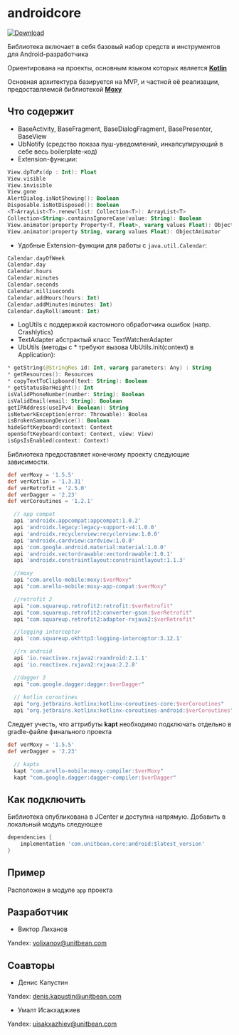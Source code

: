 # androidcore

[ ![Download](https://api.bintray.com/packages/unitbean/AndroidCore/com.unitbean.core/images/download.svg) ](https://bintray.com/unitbean/AndroidCore/com.unitbean.core/_latestVersion)

Библиотека включает в себя базовый набор средств и инструментов для Android-разработчика

Ориентирована на проекты, основным языком которых является [**Kotlin**](https://github.com/JetBrains/kotlin)

Основная архитектура базируется на MVP, и частной её реализации, предоставляемой библиотекой [**Moxy**](https://github.com/Arello-Mobile/Moxy)

## Что содержит

- BaseActivity, BaseFragment, BaseDialogFragment, BasePresenter, BaseView
- UbNotify (средство показа пуш-уведомлений, инкапсулирующий в себе весь boilerplate-код)
- Extension-функции: 
```kotlin
View.dpToPx(dp : Int): Float
View.visible
View.invisible
View.gone
AlertDialog.isNotShowing(): Boolean
Disposable.isNotDisposed(): Boolean
<T>ArrayList<T>.renew(list: Collection<T>): ArrayList<T>
Collection<String>.containsIgnoreCase(value: String): Boolean
View.animator(property Property<T, Float>, vararg values Float): ObjectAnimator
View.animator(property String, vararg values Float): ObjectAnimator
```
- Удобные Extension-функции для работы с `java.util.Calendar`:
```kotlin
Calendar.dayOfWeek
Calendar.day
Calendar.hours
Calendar.minutes
Calendar.seconds
Calendar.milliseconds
Calendar.addHours(hours: Int)
Calendar.addMinutes(minutes: Int)
Calendar.dayRoll(amount: Int)
```
- LogUtils с поддержкой кастомного обработчика ошибок (напр. Crashlytics)
- TextAdapter абстрактый класс TextWatcherAdapter
- UbUtils (методы с * требуют вызова UbUtils.init(context) в Application):
```kotlin
* getString(@StringRes id: Int, vararg parameters: Any) : String
* getResources(): Resources
* copyTextToClipboard(text: String): Boolean
* getStatusBarHeight(): Int
isValidPhoneNumber(number: String): Boolean
isValidEmail(email: String): Boolean
getIPAddress(useIPv4: Boolean): String
isNetworkException(error: Throwable): Boolea
isBrokenSamsungDevice(): Boolean
hideSoftKeyboard(context: Context
openSoftKeyboard(context: Context, view: View)
isGpsIsEnabled(context: Context)
```

Библиотека предоставляет конечному проекту следующие зависимости.
```gradle
def verMoxy = '1.5.5'
def verKotlin = '1.3.31'
def verRetrofit = '2.5.0'
def verDagger = '2.23'
def verCoroutines = '1.2.1'

  // app compat
  api 'androidx.appcompat:appcompat:1.0.2'
  api 'androidx.legacy:legacy-support-v4:1.0.0'
  api 'androidx.recyclerview:recyclerview:1.0.0'
  api 'androidx.cardview:cardview:1.0.0'
  api 'com.google.android.material:material:1.0.0'
  api 'androidx.vectordrawable:vectordrawable:1.0.1'
  api 'androidx.constraintlayout:constraintlayout:1.1.3'

  //moxy
  api "com.arello-mobile:moxy:$verMoxy"
  api "com.arello-mobile:moxy-app-compat:$verMoxy"

  //retrofit 2
  api "com.squareup.retrofit2:retrofit:$verRetrofit"
  api "com.squareup.retrofit2:converter-gson:$verRetrofit"
  api "com.squareup.retrofit2:adapter-rxjava2:$verRetrofit"

  //logging interceptor
  api 'com.squareup.okhttp3:logging-interceptor:3.12.1'

  //rx android
  api 'io.reactivex.rxjava2:rxandroid:2.1.1'
  api 'io.reactivex.rxjava2:rxjava:2.2.8'

  //dagger 2
  api "com.google.dagger:dagger:$verDagger"
  
  // kotlin coroutines
  api "org.jetbrains.kotlinx:kotlinx-coroutines-core:$verCoroutines"
  api "org.jetbrains.kotlinx:kotlinx-coroutines-android:$verCoroutines"
```

Следует учесть, что аттрибуты **kapt** необходимо подключать отдельно в gradle-файле финального проекта
```gradle
def verMoxy = '1.5.5'
def verDagger = '2.23'

  // kapts
  kapt "com.arello-mobile:moxy-compiler:$verMoxy"
  kapt "com.google.dagger:dagger-compiler:$verDagger"
```

## Как подключить

Библиотека опубликована в JCenter и доступна напрямую.
Добавить в локальный модуль следующее

```gradle
dependencies {
    implementation 'com.unitbean.core:android:$latest_version'
}
```

## Пример

Расположен в модуле `app` проекта

## Разработчик 

* Виктор Лиханов

Yandex: [volixanov@unitbean.com](volixanov@unitbean.com)

## Соавторы

* Денис Капустин

Yandex: [denis.kapustin@unitbean.com](denis.kapustin@unitbean.com)



* Умалт Исакхаджиев

Yandex: [uisakxazhiev@unitbean.com](uisakxazhiev@unitbean.com)
